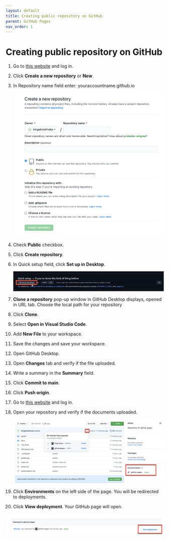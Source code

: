 ```yaml
---
layout: default
title: Creating public repository on GitHub
parent: GitHub Pages
nav_order: 1
---
```

 
# Creating public repository on GitHub 


1. Go to [this website](https://github.com//) and log in.
2. Click **Create a new repository** or **New**.
3. In Repository name field enter: youraccountname.github.io

   ![createnew](/assets/images/createnew.png)

4. Check **Public** checkbox.
5. Click **Create repository**.
6. In Quick setup field, click **Set up in Desktop**.  

   ![createnew](/assets/images/setupin.png)

7. **Clone a repository** pop-up window in GitHub Desktop displays, opened in URL tab. Choose the local path for your repository
8. Click **Clone**.
9.  Select **Open in Visual Studio Code**.
10. Add **New File** to your workspace.
11. Save the changes and save your workspace.
12. Open GitHub Desktop.
13. Open **Changes** tab and verify if the file uploaded.
14. Write a summary in the **Summary** field.
15. Click **Commit to main**.
16. Click **Push origin**.
17. Go to [this website](https://github.com//) and log in.
18. Open your repository and verify if the documents uploaded.  

    ![environments](/assets/images/environments.png)

19. Click **Environments** on the left side of the page. You will be redirected to deployments.
20. Click **View deployment**. Your GitHub page will open.

![deployment](/assets/images/deployment.png)